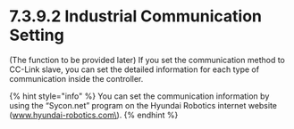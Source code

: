 # 7.3.9.2 Industrial Communication Setting

\(The function to be provided later\) If you set the communication method to CC-Link slave, you can set the detailed information for each type of communication inside the controller.

{% hint style="info" %}
You can set the communication information by using the “Sycon.net” program on the Hyundai Robotics internet website \(www.hyundai-robotics.com\).
{% endhint %}

